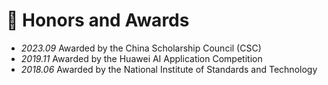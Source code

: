 # 🥇 Honors and Awards
- *2023.09* Awarded by the China Scholarship Council (CSC)
- *2019.11* Awarded by the Huawei AI Application Competition
- *2018.06* Awarded by the National Institute of Standards and Technology
